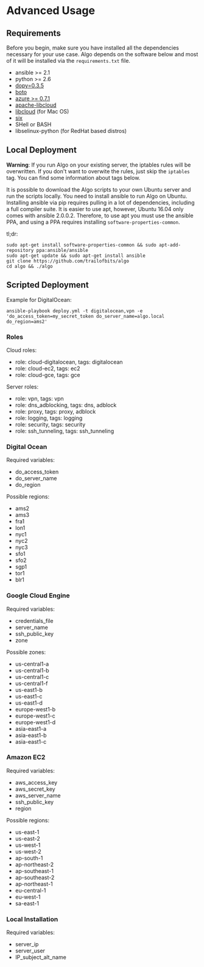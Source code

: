# Advanced Usage

## Requirements

Before you begin, make sure you have installed all the dependencies necessary for your use case. Algo depends on the software below and most of it will be installed via the `requirements.txt` file.

* ansible >= 2.1
* python >= 2.6
* [dopy=0.3.5](https://github.com/Wiredcraft/dopy)
* [boto](https://github.com/boto/boto)
* [azure >= 0.7.1](https://github.com/Azure/azure-sdk-for-python)
* [apache-libcloud](https://github.com/apache/libcloud)
* [libcloud](https://curl.haxx.se/docs/caextract.html) (for Mac OS)
* [six](https://github.com/JioCloud/python-six) 
* SHell or BASH
* libselinux-python (for RedHat based distros)

## Local Deployment

**Warning**: If you run Algo on your existing server, the iptables rules will be overwritten. If you don't want to overwite the rules, just skip the `iptables` tag. You can find some information about tags below.

It is possible to download the Algo scripts to your own Ubuntu server and run the scripts locally. You need to install ansible to run Algo on Ubuntu. Installing ansible via pip requires pulling in a lot of dependencies, including a full compiler suite. It is easier to use apt, however, Ubuntu 16.04 only comes with ansible 2.0.0.2. Therefore, to use apt you must use the ansible PPA, and using a PPA requires installing `software-properties-common`.

tl;dr:

```
sudo apt-get install software-properties-common && sudo apt-add-repository ppa:ansible/ansible
sudo apt-get update && sudo apt-get install ansible
git clone https://github.com/trailofbits/algo
cd algo && ./algo
```

## Scripted Deployment

Example for DigitalOcean:

```
ansible-playbook deploy.yml -t digitalocean,vpn -e 'do_access_token=my_secret_token do_server_name=algo.local do_region=ams2'
```

### Roles

Cloud roles:
 
- role: cloud-digitalocean, tags: digitalocean
- role: cloud-ec2, tags: ec2
- role: cloud-gce, tags: gce

Server roles:

- role: vpn, tags: vpn 
- role: dns_adblocking, tags: dns, adblock
- role: proxy, tags: proxy, adblock
- role: logging, tags: logging
- role: security, tags: security
- role: ssh_tunneling, tags: ssh_tunneling

### Digital Ocean

Required variables:

- do_access_token
- do_server_name
- do_region

Possible regions:

- ams2
- ams3
- fra1
- lon1
- nyc1
- nyc2
- nyc3
- sfo1
- sfo2
- sgp1
- tor1
- blr1

### Google Cloud Engine

Required variables:

- credentials_file
- server_name
- ssh_public_key
- zone

Possible zones:

- us-central1-a
- us-central1-b
- us-central1-c
- us-central1-f
- us-east1-b
- us-east1-c
- us-east1-d
- europe-west1-b
- europe-west1-c
- europe-west1-d
- asia-east1-a
- asia-east1-b
- asia-east1-c

### Amazon EC2

Required variables:

- aws_access_key
- aws_secret_key
- aws_server_name
- ssh_public_key
- region

Possible regions:

- us-east-1
- us-east-2
- us-west-1
- us-west-2
- ap-south-1
- ap-northeast-2
- ap-southeast-1
- ap-southeast-2
- ap-northeast-1
- eu-central-1
- eu-west-1
- sa-east-1

### Local Installation

Required variables:

- server_ip
- server_user
- IP_subject_alt_name
